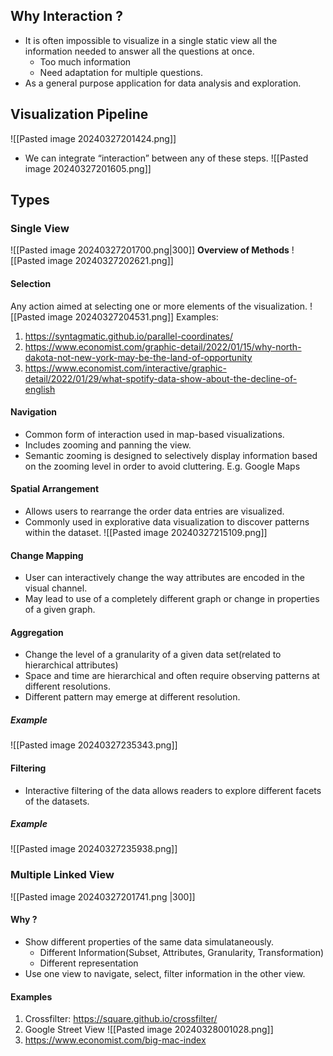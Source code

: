 ## Why Interaction ?
- It is often impossible to visualize in a single static view all the information needed to answer all the questions at once.
	- Too much information
	- Need adaptation for multiple questions.
- As a general purpose application for data analysis and exploration.

## Visualization Pipeline

![[Pasted image 20240327201424.png]]
- We can integrate “interaction” between any of these steps.
![[Pasted image 20240327201605.png]]

## Types
### Single View

![[Pasted image 20240327201700.png|300]]
**Overview of Methods**
![[Pasted image 20240327202621.png]]
#### Selection
Any action aimed at selecting one or more elements of the visualization.
![[Pasted image 20240327204531.png]]
Examples:
1. https://syntagmatic.github.io/parallel-coordinates/
2. https://www.economist.com/graphic-detail/2022/01/15/why-north-dakota-not-new-york-may-be-the-land-of-opportunity
3. https://www.economist.com/interactive/graphic-detail/2022/01/29/what-spotify-data-show-about-the-decline-of-english
#### Navigation
- Common form of interaction used in map-based visualizations.
- Includes zooming and panning the view.
- Semantic zooming is designed to selectively display information based on the zooming level in order to avoid cluttering.
E.g. Google Maps

#### Spatial Arrangement
- Allows users to rearrange the order data entries are visualized.
- Commonly used in explorative data visualization to discover patterns within the dataset.
![[Pasted image 20240327215109.png]]

#### Change Mapping
- User can interactively change the way attributes are encoded in the visual channel.
- May lead to use of a completely different graph or change in properties of a given graph.

#### Aggregation
- Change the level of a granularity of a given data set(related to hierarchical attributes)
- Space and time are hierarchical and often require observing patterns at different resolutions.
- Different pattern may emerge at different resolution.

##### Example
![[Pasted image 20240327235343.png]]

#### Filtering
- Interactive filtering of the data allows readers to explore different facets of the datasets.

##### Example
![[Pasted image 20240327235938.png]]
### Multiple Linked View

![[Pasted image 20240327201741.png |300]]
#### Why ?
- Show different properties of the same data simulataneously.
	- Different Information(Subset, Attributes, Granularity, Transformation)
	- Different representation
- Use one view to navigate, select, filter information in the other view.

#### Examples
1. Crossfilter: https://square.github.io/crossfilter/
2. Google Street View ![[Pasted image 20240328001028.png]]
3. https://www.economist.com/big-mac-index




